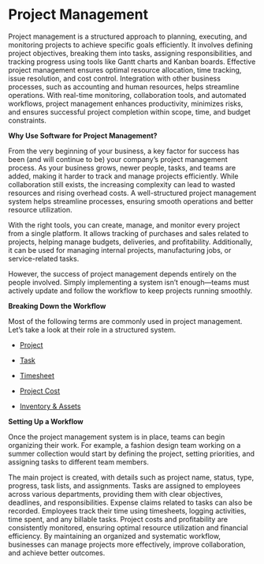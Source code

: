 # Project Management

Project management is a structured approach to planning, executing, and monitoring projects to achieve specific goals efficiently. It involves defining project objectives, breaking them into tasks, assigning responsibilities, and tracking progress using tools like Gantt charts and Kanban boards. Effective project management ensures optimal resource allocation, time tracking, issue resolution, and cost control. Integration with other business processes, such as accounting and human resources, helps streamline operations. With real-time monitoring, collaboration tools, and automated workflows, project management enhances productivity, minimizes risks, and ensures successful project completion within scope, time, and budget constraints. 

**Why Use Software for Project Management?**

From the very beginning of your business, a key factor for success has been (and will continue to be) your company’s project management process. As your business grows, newer people, tasks, and teams are added, making it harder to track and manage projects efficiently. While collaboration still exists, the increasing complexity can lead to wasted resources and rising overhead costs. A well-structured project management system helps streamline processes, ensuring smooth operations and better resource utilization.

With the right tools, you can create, manage, and monitor every project from a single platform. It allows tracking of purchases and sales related to projects, helping manage budgets, deliveries, and profitability. Additionally, it can be used for managing internal projects, manufacturing jobs, or service-related tasks.

However, the success of project management depends entirely on the people involved. Simply implementing a system isn’t enough—teams must actively update and follow the workflow to keep projects running smoothly.

**Breaking Down the Workflow**

Most of the following terms are commonly used in project management. Let’s take a look at their role in a structured system.

 * <ins>[Project](project_management.md)</ins>

 * <ins>[Task](tasks.md)</ins>

 * <ins>[Timesheet](timesheets.md)</ins>

 * <ins>[Project Cost](costing.md)</ins>

 * <ins>[Inventory & Assets ](inventory.md)</ins>

**Setting Up a Workflow**

Once the project management system is in place, teams can begin organizing their work. For example, a fashion design team working on a summer collection would start by defining the project, setting priorities, and assigning tasks to different team members.

The main project is created, with details such as project name, status, type, progress, task lists, and assignments.
Tasks are assigned to employees across various departments, providing them with clear objectives, deadlines, and responsibilities. Expense claims related to tasks can also be recorded.
Employees track their time using timesheets, logging activities, time spent, and any billable tasks.
Project costs and profitability are consistently monitored, ensuring optimal resource utilization and financial efficiency.
By maintaining an organized and systematic workflow, businesses can manage projects more effectively, improve collaboration, and achieve better outcomes.

